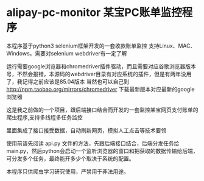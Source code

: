# alipay-pc-monitor 某宝PC账单监控程序
本程序基于python3 selenium框架开发的一套收款账单监控
支持Linux、MAC、Windows，需要对selenium webdriver有一定了解

运行需要google浏览器和chromedriver插件驱动，而且需要对应谷歌浏览器版本号，不然会报错，本源码的webdriver目录有对应系统的插件，但是有两年没用了，我记得之前应该是85.04版本
当然也可以自己到 http://npm.taobao.org/mirrors/chromedriver 下载最新版本对应最新的google浏览器

这是我之前做的一个项目，跟后端接口结合而开发的一套监控某宝网页支付账单的爬虫程序,支持多线程多任务监控

里面集成了接口接受数据，自动刷新网页，模拟人工点击等技术要领

使用前请先阅读 api.py 文件的方法，先跟后端接口结合，后端分发任务给main.py，然后python会启动一个监听浏览器的窗口和把获取的数据传输给后端，可分发多个任务，最终能开多少个取决于系统的配置。

本程序只供爬虫学习研究使用，严禁用于非法用途。
